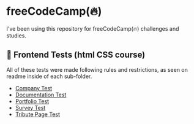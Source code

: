 # freeCodeCamp(🔥)

I've been using this repository for freeCodeCamp(🔥) challenges and studies.

## 🧪 Frontend Tests (html CSS course)

All of these tests were made following rules and restrictions, as seen on readme inside of each sub-folder.

- [Company Test](https://afpaiva.github.io/freecodecamp/frontEndTests/companyTest/)
- [Documentation Test](https://afpaiva.github.io/freecodecamp/frontEndTests/documentationTest/)
- [Portfolio Test](https://afpaiva.github.io/freecodecamp/frontEndTests/portfolioTest/)
- [Survey Test](https://afpaiva.github.io/freecodecamp/frontEndTests/surveyTest/)
- [Tribute Page Test](https://afpaiva.github.io/freecodecamp/frontEndTests/tributePageTest/)
